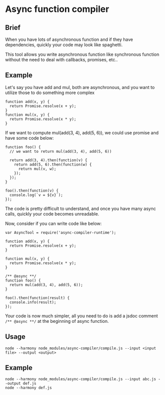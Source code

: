# Async function compiler

## Brief
  When you have lots of asynchronous function and if they have dependencies, quickly your code may look like spaghetti.

  This tool allows you write asynchronous function like synchronous function without the need to deal with callbacks, promises, etc..

## Example
Let's say you have add and mul, both are asynchronous, and you want to utilize those to do something more complex
```
function add(x, y) {
  return Promise.resolve(x + y);
}
function mul(x, y) {
  return Promise.resolve(x * y);
}
```
If we want to compute mul(add(3, 4), add(5, 6)), we could use promise and have some code below:
```
function foo() {
  // we want to return mul(add(3, 4), add(5, 6))

  return add(3, 4).then(function(v) {
    return add(5, 6).then(function(w) {
      return mul(v, w);
    });
  });
}

foo().then(function(v) {
  console.log(`v = ${v}`);
});
```
The code is pretty difficult to understand, and once you have many async calls, quickly your code becomes unreadable.

Now, consider if you can write code like below:
```
var AsyncTool = require('async-compiler-runtime');

function add(x, y) {
  return Promise.resolve(x + y);
}

function mul(x, y) {
  return Promise.resolve(x * y);
}

/** @async **/
function foo() {
  return mul(add(3, 4), add(5, 6));
}

foo().then(function(result) {
  console.info(result);
});
```
Your code is now much simpler, all you need to do is add a jsdoc comment `/** @async **/` at the beginning of async function.

## Usage
```
node --harmony node_modules/async-compiler/compile.js --input <input file> --output <output>
```

## Example
```
node --harmony node_modules/async-compiler/compile.js --input abc.js --output def.js
node --harmony def.js
```
